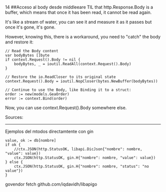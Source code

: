 

14
##Acceso al body desde middleeare
TIL that http.Response.Body is a buffer, which means that once it has been read, it cannot be read again.

It's like a stream of water, you can see it and measure it as it passes but once it's gone, it's gone.

However, knowing this, there is a workaround, you need to "catch" the body and restore it:
```
// Read the Body content
var bodyBytes []byte
if context.Request().Body != nil {
    bodyBytes, _ = ioutil.ReadAll(context.Request().Body)
}

// Restore the io.ReadCloser to its original state
context.Request().Body = ioutil.NopCloser(bytes.NewBuffer(bodyBytes))

// Continue to use the Body, like Binding it to a struct:
order := new(models.GeaOrder)
error := context.Bind(order)
```
Now, you can use context.Request().Body somewhere else.

Sources:

---
Ejemplos del mtodos directamtente con gin
```
value, ok := db[nombre]
if ok {
    //ctx.JSON(http.StatusOK, libapi.DicJson{"nombre": nombre, "value": value})
    ctx.JSON(http.StatusOK, gin.H{"nombre": nombre, "value": value})
} else {
    ctx.JSON(http.StatusOK, gin.H{"nombre": nombre, "status": "no value"})
}
```


govendor fetch github.com/iqdavidh/libapigo